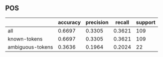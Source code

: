 
## POS

|                  | accuracy | precision | recall | support |
|------------------|----------|-----------|--------|---------|
| all              | 0.6697   | 0.3305    | 0.3621 | 109     |
| known-tokens     | 0.6697   | 0.3305    | 0.3621 | 109     |
| ambiguous-tokens | 0.3636   | 0.1964    | 0.2024 | 22      |

